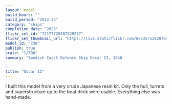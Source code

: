 ```yaml
---
layout: model
build_hours: ""
build_period: "2022-23"
category: "ships"
completion_date: "2023"
flickr_set_id: "72177720307529277"
flickr_set_thumbnail_url: "https://live.staticflickr.com/65535/52820765899_8137b2da22_m.jpg"
model_id: "230"
publish: true
scale: "1/700"
summary: "Swedish Coast Defence Ship Oscar II, 1940

"
title: "Oscar II"
---
```


I built this model from a very crude Japanese resin kit. Only the hull, turrets and superstructure up to the boat deck were usable. Everything else was hand-made.

